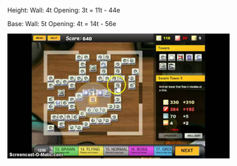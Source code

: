Height: 
    Wall: 4t
    Opening: 3t
    = 11t - 44e

Base:
    Wall: 5t
    Opening: 4t
    = 14t - 56e


![](maxresdefault.jpg)
